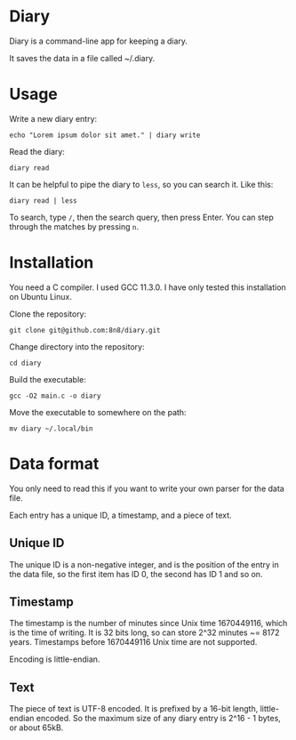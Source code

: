 # Diary

Diary is a command-line app for keeping a diary.

It saves the data in a file called ~/.diary.

# Usage

Write a new diary entry: 

```
echo "Lorem ipsum dolor sit amet." | diary write
```

Read the diary:

```
diary read
```

It can be helpful to pipe the diary to `less`, so you can search it. Like this:

```
diary read | less
```

To search, type `/`, then the search query, then press Enter. You can step through the matches by pressing `n`.

# Installation

You need a C compiler. I used GCC 11.3.0. I have only tested this installation on Ubuntu Linux.

Clone the repository:

```
git clone git@github.com:8n8/diary.git
```

Change directory into the repository:

```
cd diary
```

Build the executable:

```
gcc -O2 main.c -o diary
```

Move the executable to somewhere on the path:

```
mv diary ~/.local/bin
```


# Data format

You only need to read this if you want to write your own parser for the data file.

Each entry has a unique ID, a timestamp, and a piece of text.

## Unique ID

The unique ID is a non-negative integer, and is the position of the entry in the data file, so the first item has ID 0, the second has ID 1 and so on.

## Timestamp

The timestamp is the number of minutes since Unix time 1670449116, which is the time of writing. It is 32 bits long, so can store 2^32 minutes ~= 8172 years. Timestamps before 1670449116 Unix time are not supported.

Encoding is little-endian.

## Text

The piece of text is UTF-8 encoded. It is prefixed by a 16-bit length, little-endian encoded. So the maximum size of any diary entry is 2^16 - 1 bytes, or about 65kB.
